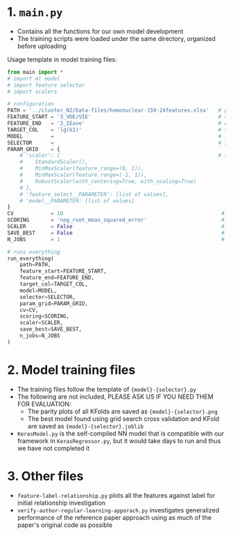 # 1. `main.py`
- Contains all the functions for our own model development
- The training scripts were loaded under the same directory, organized before uploading


Usage template in model training files:

```py
from main import *
# import ml model
# import feature selector
# import scalers

# configuration
PATH = '../cluster_N2/Data-files/homonuclear-159-24features.xlsx'   # path to dataset
FEATURE_START = '3_VDE/VIE'                                         # starting column of features
FEATURE_END   = '3_IEave'                                           # ending column of features
TARGET_COL    = 'lg(k1)'                                            # target column
MODEL         =                                                     # insert ml model
SELECTOR      =                                                     # insert selector(MODEL), needs to have .get_support()
PARAM_GRID    = {
    # 'scaler': [                                                   # if using scaler, SCALER needs to be True
    #    StandardScaler(),
    #    MinMaxScaler(feature_range=(0, 1)),
    #    MinMaxScaler(feature_range=(-1, 1)),
    #    RobustScaler(with_centering=True, with_scaling=True)
    # ],
    # 'feature_select__PARAMETER': [list of values],
    # 'model__PARAMETER: [list of values]                  
}
CV            = 10                                                   # to match with authors of reference paper this is 10
SCORING       = 'neg_root_mean_squared_error'                        # the scoring being optimized for
SCALER        = False                                                # choose scaler, False for no scaling
SAVE_BEST     = False                                                # True saves the best model in 10 KFold splits
N_JOBS        = 1                                                    # added later because -1 causes gpu to re-initialize for every process, causing pc freeze

# runs everything
run_everything(
    path=PATH,
    feature_start=FEATURE_START,
    feature_end=FEATURE_END,
    target_col=TARGET_COL,
    model=MODEL,
    selector=SELECTOR,
    param_grid=PARAM_GRID,
    cv=CV,
    scoring=SCORING,
    scaler=SCALER,
    save_best=SAVE_BEST,
    n_jobs=N_JOBS
)
```

# 2. Model training files
- The training files follow the template of `{model}-{selector}.py`
- The following are not included, PLEASE ASK US IF YOU NEED THEM FOR EVALUATION:
    - The parity plots of all KFolds are saved as `{model}-{selector}.png`
    - The best model found using grid search cross validation and KFold are saved as `{model}-{selector}.joblib`
- `KerasModel.py` is the self-compiled NN model that is compatible with our framework in `KerasRegressor.py`, but it would take days to run and thus we have not completed it

# 3. Other files
- `feature-label-relationship.py` plots all the features against label for initial relationship investigation
- `verify-author-regular-learning-apporach.py` investigates generalized performance of the reference paper approach using as much of the paper's original code as possible
